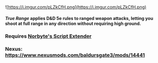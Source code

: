 ![https://i.imgur.com/pLZkCfH.png](https://i.imgur.com/pLZkCfH.png)


#### ***True Range*** applies D&D 5e rules to ranged weapon attacks, letting you shoot at full range in any direction without requiring high ground.

### Requires [Norbyte's Script Extender](https://github.com/Norbyte/bg3se/releases)﻿

### Nexus: https://www.nexusmods.com/baldursgate3/mods/14441